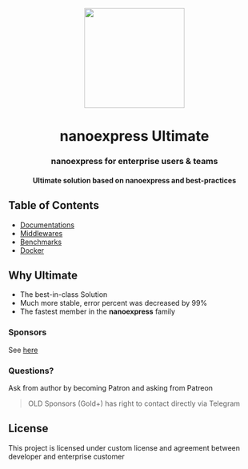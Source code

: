 <p align="center">
<img src="https://gblobscdn.gitbook.com/assets%2F-M1ejn7fVvN8DITsnKKs%2F-M24-WfIBJzIO_iGCiJ2%2F-M24-xNAI9CDmWJWk3YR%2Fpng-512-black.png?alt=media&token=387de1d2-2586-42d0-aa10-a8134f0eabf9" width="200" />
</p>

<h1 align="center">nanoexpress Ultimate</h1>

<h3 align="center">nanoexpress for enterprise users & teams</h3>
<h4 align="center">Ultimate solution based on nanoexpress and best-practices</h4>

## Table of Contents

- [Documentations](./docs/DOCS.md)
- [Middlewares](./docs/MIDDLEWARES.md)
- [Benchmarks](./docs/BENCHMARK.md)
- [Docker](https://nanoexpress.js.org/docker-linux)

## Why Ultimate

- The best-in-class Solution
- Much more stable, error percent was decreased by 99%
- The fastest member in the **nanoexpress** family

### Sponsors

See [here](https://nanoexpress.js.org/support/sponsors)

### Questions?

Ask from author by becoming Patron and asking from Patreon

> OLD Sponsors (Gold+) has right to contact directly via Telegram

## License

This project is licensed under custom license and agreement between developer and enterprise customer
